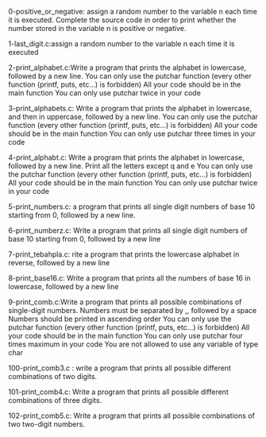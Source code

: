 0-positive_or_negative: assign a random number to the variable n each time it is executed. Complete the source code in order to print whether the number stored in the variable n is positive or negative.

1-last_digit.c:assign a random number to the variable n each time it is executed

2-print_alphabet.c:Write a program that prints the alphabet in lowercase, followed by a new line.
    You can only use the putchar function (every other function (printf, puts, etc…) is forbidden)
    All your code should be in the main function
    You can only use putchar twice in your code

 3-print_alphabets.c:   Write a program that prints the alphabet in lowercase, and then in uppercase, followed by a new line.
    You can only use the putchar function (every other function (printf, puts, etc…) is forbidden)
    All your code should be in the main function
    You can only use putchar three times in your code

 4-print_alphabt.c:  Write a program that prints the alphabet in lowercase, followed by a new line.
    Print all the letters except q and e
    You can only use the putchar function (every other function (printf, puts, etc…) is forbidden)
    All your code should be in the main function
    You can only use putchar twice in your code 

5-print_numbers.c: a program that prints all single digit numbers of base 10 starting from 0, followed by a new line.

6-print_numberz.c: Write a program that prints all single digit numbers of base 10 starting from 0, followed by a new line

7-print_tebahpla.c: rite a program that prints the lowercase alphabet in reverse, followed by a new line

8-print_base16.c: Write a program that prints all the numbers of base 16 in lowercase, followed by a new line

9-print_comb.c:Write a program that prints all possible combinations of single-digit numbers.
    Numbers must be separated by ,, followed by a space
    Numbers should be printed in ascending order
    You can only use the putchar function (every other function (printf, puts, etc…) is forbidden)
    All your code should be in the main function
    You can only use putchar four times maximum in your code
    You are not allowed to use any variable of type char

100-print_comb3.c : write a program that prints all possible different combinations of two digits.

101-print_comb4.c: Write a program that prints all possible different combinations of three digits.

102-print_comb5.c: Write a program that prints all possible combinations of two two-digit numbers.
